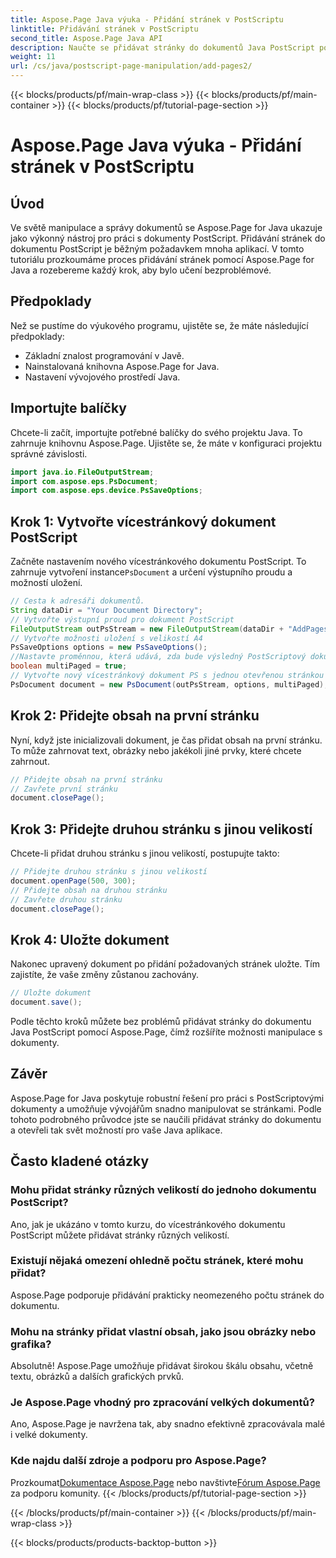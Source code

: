 ```yaml
---
title: Aspose.Page Java výuka - Přidání stránek v PostScriptu
linktitle: Přidávání stránek v PostScriptu
second_title: Aspose.Page Java API
description: Naučte se přidávat stránky do dokumentů Java PostScript pomocí Aspose.Page. Postupujte podle našeho podrobného průvodce pro bezproblémovou manipulaci s dokumenty.
weight: 11
url: /cs/java/postscript-page-manipulation/add-pages2/
---
```


{{< blocks/products/pf/main-wrap-class >}}
{{< blocks/products/pf/main-container >}}
{{< blocks/products/pf/tutorial-page-section >}}

# Aspose.Page Java výuka - Přidání stránek v PostScriptu

## Úvod
Ve světě manipulace a správy dokumentů se Aspose.Page for Java ukazuje jako výkonný nástroj pro práci s dokumenty PostScript. Přidávání stránek do dokumentu PostScript je běžným požadavkem mnoha aplikací. V tomto tutoriálu prozkoumáme proces přidávání stránek pomocí Aspose.Page for Java a rozebereme každý krok, aby bylo učení bezproblémové.
## Předpoklady
Než se pustíme do výukového programu, ujistěte se, že máte následující předpoklady:
- Základní znalost programování v Javě.
- Nainstalovaná knihovna Aspose.Page for Java.
- Nastavení vývojového prostředí Java.
## Importujte balíčky
Chcete-li začít, importujte potřebné balíčky do svého projektu Java. To zahrnuje knihovnu Aspose.Page. Ujistěte se, že máte v konfiguraci projektu správné závislosti.
```java
import java.io.FileOutputStream;
import com.aspose.eps.PsDocument;
import com.aspose.eps.device.PsSaveOptions;
```
## Krok 1: Vytvořte vícestránkový dokument PostScript
 Začněte nastavením nového vícestránkového dokumentu PostScript. To zahrnuje vytvoření instance`PsDocument` a určení výstupního proudu a možností uložení.
```java
// Cesta k adresáři dokumentů.
String dataDir = "Your Document Directory";
// Vytvořte výstupní proud pro dokument PostScript
FileOutputStream outPsStream = new FileOutputStream(dataDir + "AddPages2_outPS.ps");
// Vytvořte možnosti uložení s velikostí A4
PsSaveOptions options = new PsSaveOptions();
//Nastavte proměnnou, která udává, zda bude výsledný PostScriptový dokument vícestránkový
boolean multiPaged = true;
// Vytvořte nový vícestránkový dokument PS s jednou otevřenou stránkou
PsDocument document = new PsDocument(outPsStream, options, multiPaged);
```
## Krok 2: Přidejte obsah na první stránku
Nyní, když jste inicializovali dokument, je čas přidat obsah na první stránku. To může zahrnovat text, obrázky nebo jakékoli jiné prvky, které chcete zahrnout.
```java
// Přidejte obsah na první stránku
// Zavřete první stránku
document.closePage();
```
## Krok 3: Přidejte druhou stránku s jinou velikostí
Chcete-li přidat druhou stránku s jinou velikostí, postupujte takto:
```java
// Přidejte druhou stránku s jinou velikostí
document.openPage(500, 300);
// Přidejte obsah na druhou stránku
// Zavřete druhou stránku
document.closePage();
```
## Krok 4: Uložte dokument
Nakonec upravený dokument po přidání požadovaných stránek uložte. Tím zajistíte, že vaše změny zůstanou zachovány.
```java
// Uložte dokument
document.save();
```
Podle těchto kroků můžete bez problémů přidávat stránky do dokumentu Java PostScript pomocí Aspose.Page, čímž rozšíříte možnosti manipulace s dokumenty.
## Závěr
Aspose.Page for Java poskytuje robustní řešení pro práci s PostScriptovými dokumenty a umožňuje vývojářům snadno manipulovat se stránkami. Podle tohoto podrobného průvodce jste se naučili přidávat stránky do dokumentu a otevřeli tak svět možností pro vaše Java aplikace.
## Často kladené otázky
### Mohu přidat stránky různých velikostí do jednoho dokumentu PostScript?
Ano, jak je ukázáno v tomto kurzu, do vícestránkového dokumentu PostScript můžete přidávat stránky různých velikostí.
### Existují nějaká omezení ohledně počtu stránek, které mohu přidat?
Aspose.Page podporuje přidávání prakticky neomezeného počtu stránek do dokumentu.
### Mohu na stránky přidat vlastní obsah, jako jsou obrázky nebo grafika?
Absolutně! Aspose.Page umožňuje přidávat širokou škálu obsahu, včetně textu, obrázků a dalších grafických prvků.
### Je Aspose.Page vhodný pro zpracování velkých dokumentů?
Ano, Aspose.Page je navržena tak, aby snadno efektivně zpracovávala malé i velké dokumenty.
### Kde najdu další zdroje a podporu pro Aspose.Page?
 Prozkoumat[Dokumentace Aspose.Page](https://reference.aspose.com/page/java/) nebo navštivte[Fórum Aspose.Page](https://forum.aspose.com/c/page/39) za podporu komunity.
{{< /blocks/products/pf/tutorial-page-section >}}

{{< /blocks/products/pf/main-container >}}
{{< /blocks/products/pf/main-wrap-class >}}

{{< blocks/products/products-backtop-button >}}
